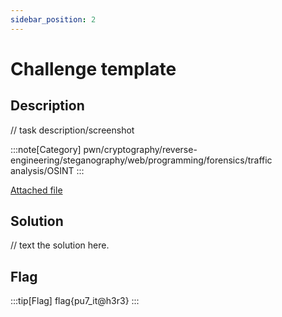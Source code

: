 ```yaml
---
sidebar_position: 2
---
```


# Challenge template

## Description

// task description/screenshot

:::note[Category]
pwn/cryptography/reverse-engineering/steganography/web/programming/forensics/traffic analysis/OSINT
:::

[Attached file](resources)

## Solution

// text the solution here.

## Flag

:::tip[Flag]
flag\{pu7_it@h3r3}
:::
